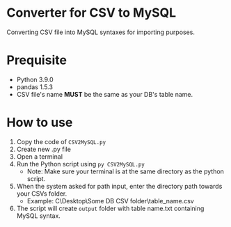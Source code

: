 # Converter for CSV to MySQL
Converting CSV file into MySQL syntaxes for importing purposes.

# Prequisite
- Python 3.9.0
- pandas  1.5.3
- CSV file's name **MUST** be the same as your DB's table name.

# How to use
1. Copy the code of `CSV2MySQL.py`
2. Create new .py file
3. Open a terminal
4. Run the Python script using `py CSV2MySQL.py`
    - Note: Make sure your terminal is at the same directory as the python script.
5. When the system asked for path input, enter the directory path towards your CSVs folder.
    - Example: C\\Desktop\\Some DB CSV folder\\table_name.csv
5. The script will create `output` folder with table name.txt containing MySQL syntax.